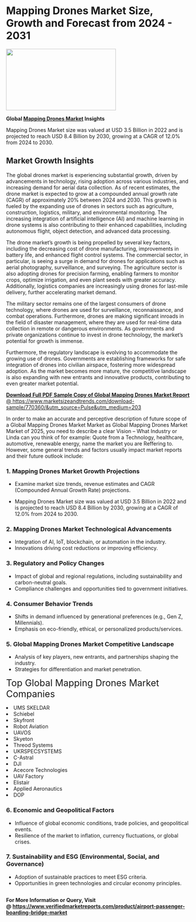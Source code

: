<H1>Mapping Drones Market Size, Growth and Forecast from 2024 - 2031</H1><img class="aligncenter size-medium wp-image-584254" src="https://thirdeyenews.in/wp-content/uploads/2024/09/Global-Market-Research-300x168.jpeg" alt="" width="300" height="168" /><p><strong>Global&nbsp;<a href="https://www.marketsizeandtrends.com/download-sample/770360/&amp;utm_source=Pulse&amp;utm_medium=203">Mapping Drones Market</a> Insights</strong></p><p>Mapping Drones Market size was valued at USD 3.5 Billion in 2022 and is projected to reach USD 8.4 Billion by 2030, growing at a CAGR of 12.0% from 2024 to 2030.</p><p><h2>Market Growth Insights</h2> <p>The global drones market is experiencing substantial growth, driven by advancements in technology, rising adoption across various industries, and increasing demand for aerial data collection. As of recent estimates, the drone market is expected to grow at a compounded annual growth rate (CAGR) of approximately 20% between 2024 and 2030. This growth is fueled by the expanding use of drones in sectors such as agriculture, construction, logistics, military, and environmental monitoring. The increasing integration of artificial intelligence (AI) and machine learning in drone systems is also contributing to their enhanced capabilities, including autonomous flight, object detection, and advanced data processing.</p> <p><a href="#"></a></p> <p>The drone market’s growth is being propelled by several key factors, including the decreasing cost of drone manufacturing, improvements in battery life, and enhanced flight control systems. The commercial sector, in particular, is seeing a surge in demand for drones for applications such as aerial photography, surveillance, and surveying. The agriculture sector is also adopting drones for precision farming, enabling farmers to monitor crops, optimize irrigation, and even plant seeds with greater accuracy. Additionally, logistics companies are increasingly using drones for last-mile delivery, further accelerating market demand.</p> <p>The military sector remains one of the largest consumers of drone technology, where drones are used for surveillance, reconnaissance, and combat operations. Furthermore, drones are making significant inroads in the field of disaster management, where they are used for real-time data collection in remote or dangerous environments. As governments and private organizations continue to invest in drone technology, the market’s potential for growth is immense.</p> <p>Furthermore, the regulatory landscape is evolving to accommodate the growing use of drones. Governments are establishing frameworks for safe integration of drones into civilian airspace, fostering more widespread adoption. As the market becomes more mature, the competitive landscape is also expanding with new entrants and innovative products, contributing to even greater market potential.</p> <p><a href="#"></p><p><span class=""><strong>Download Full PDF Sample Copy of Global Mapping Drones Market Report</strong> @ <a href="https://www.marketsizeandtrends.com/download-sample/770360/&amp;utm_source=Pulse&amp;utm_medium=203" target="_blank">https://www.marketsizeandtrends.com/download-sample/770360/&amp;utm_source=Pulse&amp;utm_medium=203</a></span></p><p>In order to make an accurate and perceptive description of future scope of a Global&nbsp;Mapping Drones Market Market as Global&nbsp;Mapping Drones Market Market of 2025, you need to describe a clear Vision &ndash; What Industry or Linda can you think of for example: Quote from a Technology, healthcare, automotive, renewable energy, name the market you are Reffering to. However, some general trends and factors usually impact market reports and their future outlook include:</p><h3>1.&nbsp;<strong>Mapping Drones Market Growth Projections</strong></h3><ul><li>Examine market size trends, revenue estimates and CAGR (Compounded Annual Growth Rate) projections.</li><li><p>Mapping Drones Market size was valued at USD 3.5 Billion in 2022 and is projected to reach USD 8.4 Billion by 2030, growing at a CAGR of 12.0% from 2024 to 2030.</p></li></ul><h3>2.&nbsp;<strong>Mapping Drones Market Technological Advancements</strong></h3><ul><li>Integration of AI, IoT, blockchain, or automation in the industry.</li><li>Innovations driving cost reductions or improving efficiency.</li></ul><h3>3.&nbsp;<strong>Regulatory and Policy Changes</strong></h3><ul><li>Impact of global and regional regulations, including sustainability and carbon-neutral goals.</li><li>Compliance challenges and opportunities tied to government initiatives.</li></ul><h3>4.&nbsp;<strong>Consumer Behavior Trends</strong></h3><ul><li>Shifts in demand influenced by generational preferences (e.g., Gen Z, Millennials).</li><li>Emphasis on eco-friendly, ethical, or personalized products/services.</li></ul><h3>5.&nbsp;<strong>Global Mapping Drones Market Competitive Landscape</strong></h3><ul><li>Analysis of key players, new entrants, and partnerships shaping the industry.</li><li>Strategies for differentiation and market penetration.</li></ul><p data-pm-slice="1 1 []"><span style="color: inherit; font-family: inherit; font-size: 25px;">Top Global Mapping Drones Market Companies</span></p><div class="" data-test-id=""><p><li>UMS SKELDAR</li><li> Schiebel</li><li> Skyfront</li><li> Robot Aviation</li><li> UAVOS</li><li> Skyeton</li><li> Threod Systems</li><li> UKRSPECSYSTEMS</li><li> C-Astral</li><li> DJI</li><li> Acecore Technologies</li><li> UAV Factory</li><li> Elistair</li><li> Applied Aeronautics</li><li> DOP</li></p></div><h3>6.&nbsp;<strong>Economic and Geopolitical Factors</strong></h3><ul><li>Influence of global economic conditions, trade policies, and geopolitical events.</li><li>Resilience of the market to inflation, currency fluctuations, or global crises.</li></ul><h3>7.&nbsp;<strong>Sustainability and ESG (Environmental, Social, and Governance)</strong></h3><ul><li>Adoption of sustainable practices to meet ESG criteria.</li><li>Opportunities in green technologies and circular economy principles.</li></ul><h2><strong style="font-size: 14px;">For More Information or Query, Visit @&nbsp;</strong><a style="background-color: #ffffff; font-size: 14px;" href="https://www.marketsizeandtrends.com/report/mapping-drones-market/" target="_blank">https://www.verifiedmarketreports.com/product/airport-passenger-boarding-bridge-market</a></h2>
